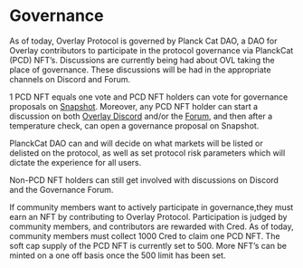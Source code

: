 
# Governance

As of today, Overlay Protocol is governed by Planck Cat DAO, a DAO for Overlay contributors to participate in the protocol governance via PlanckCat (PCD) NFT’s.
Discussions are currently being had about OVL taking the place of governance. These discussions will be had in the appropriate channels on Discord and Forum.

1 PCD NFT equals one vote and PCD NFT holders can vote for governance proposals on [Snapshot](https://snapshot.org/#/planckcatdao.eth). Moreover, any PCD NFT holder can start a discussion on both [Overlay Discord](http://discord.gg/m2U5vSr4gD) and/or the [Forum](https://gov.overlay.market/), and then after a temperature check, can open a governance proposal on Snapshot.

PlanckCat DAO can and will decide on what markets will be listed or delisted on the protocol, as well as set protocol risk parameters which will dictate the experience for all users.

Non-PCD NFT holders can  still get involved with discussions on Discord and the Governance Forum.


If community members want to actively participate in governance,they must earn an NFT by contributing to Overlay Protocol. Participation is judged by community members, and contributors are rewarded with Cred. As of today, community members  must collect 1000 Cred to claim one PCD NFT. The soft cap supply of the PCD NFT is currently set to 500. More NFT’s can be minted on a one off basis once the 500 limit has been set. 
